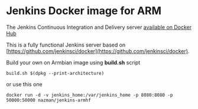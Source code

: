 # Jenkins Docker image for ARM
The Jenkins Continuous Integration and Delivery server [available on Docker Hub](https://hub.docker.com/nazman/jenkins-armhf)

This is a fully functional Jenkins server based on 
[https://github.com/jenkinsci/docker](https://github.com/jenkinsci/docker).


Build your own on Armbian image using __build.sh__ script 
```
build.sh $(dpkg --print-architecture)
```
or use this one
```
docker run -d -v jenkins_home:/var/jenkins_home -p 8080:8080 -p 50000:50000 nazman/jenkins-armhf
```
